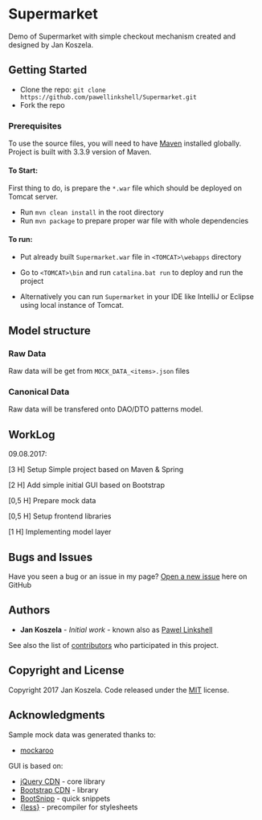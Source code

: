 # Supermarket
Demo of Supermarket with simple checkout mechanism created and designed by Jan Koszela.

## Getting Started
* Clone the repo: `git clone https://github.com/pawellinkshell/Supermarket.git`
* Fork the repo

### Prerequisites
To use the source files, you will need to have [Maven](https://maven.apache.org/download.cgi) installed globally. Project is built with 3.3.9 version of Maven.

#### To Start:
First thing to do, is prepare the `*.war` file which should be deployed on Tomcat server.
* Run `mvn clean install` in the root directory
* Run `mvn package` to prepare proper war file with whole dependencies

#### To run:
* Put already built `Supermarket.war` file in `<TOMCAT>\webapps` directory
* Go to `<TOMCAT>\bin` and run `catalina.bat run` to deploy and run the project

* Alternatively you can run `Supermarket` in your IDE like IntelliJ or Eclipse using local instance of Tomcat.

## Model structure
### Raw Data
Raw data will be get from `MOCK_DATA_<items>.json` files

### Canonical Data
Raw data will be transfered onto DAO/DTO patterns model. 

## WorkLog
09.08.2017:

[3 H] Setup Simple project based on Maven & Spring

[2 H] Add simple initial GUI based on Bootstrap 

[0,5 H] Prepare mock data

[0,5 H] Setup frontend libraries 

[1 H] Implementing model layer

## Bugs and Issues

Have you seen a bug or an issue in my page? [Open a new issue](https://github.com/pawellinkshell/supermarket/issues) here on GitHub

## Authors

* **Jan Koszela** - *Initial work* - known also as [Pawel Linkshell](https://github.com/pawellinkshell)

See also the list of [contributors](https://github.com/pawellinkshell/supermarket/contributors) who participated in this project.

## Copyright and License

Copyright 2017 Jan Koszela. Code released under the [MIT](https://github.com/pawellinkshell/Supermarket/blob/master/LICENSE) license.

## Acknowledgments
Sample mock data was generated thanks to: 
* [mockaroo](https://www.mockaroo.com/)

GUI is based on:
* [jQuery CDN](http://code.jquery.com/)           - core library
* [Bootstrap CDN](https://www.bootstrapcdn.com/)  - library
* [BootSnipp](https://bootsnipp.com)              - quick snippets
* [{less}](http://lesscss.org/)                   - precompiler for stylesheets